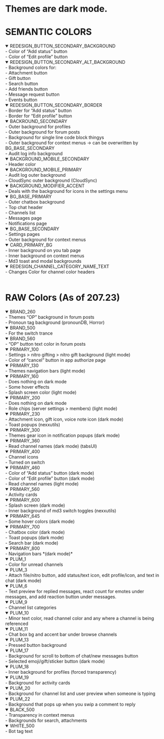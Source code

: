 # Themes are dark mode.

# SEMANTIC COLORS
<details open>
<summary>REDESIGN_BUTTON_SECONDARY_BACKGROUND</summary>
- Color of “Add status” button<br>
- Color of “Edit profile” button
</details> 
<details open>
<summary>REDESIGN_BUTTON_SECONDARY_ALT_BACKGROUND</summary>
- Background colors for:<br>
- Attachment button<br>
- Gift button<br>
- Search button<br>
- Add friends button<br>
- Message request button<br>
- Events button
</details>
<details open>
<summary>REDESIGN_BUTTON_SECONDARY_BORDER</summary>
- Border for “Add status” button<br>
- Border for “Edit profile” button
</details>
<details open>
<summary>BACKROUND_SECONDARY</summary>
- Outer background for profiles<br>
- Outer background for forum posts<br>
- Background for single line code block thingys<br>
- Outer background for context menus -> can be overwritten by BG_BASE_SECONDARY<br>
- Audit log info background
</details>
<details open>
<summary>BACKGROUND_MOBILE_SECONDARY</summary>
- Header color
</details>
<details open>
<summary>BACKGROUND_MOBILE_PRIMARY</summary>
- Audit log outer background<br>
- CloudSync outer background (CloudSync)
</details>
<details open>
<summary>BACKGROUND_MODIFIER_ACCENT</summary>
- Deals with the background for icons in the settings menu
</details>
<details open>
<summary>BG_BASE_PRIMARY</summary>
- Outer chatbox background<br>
- Top chat header<br>
- Channels list<br>
- Messages page<br>
- Notifications page
</details>
<details open>
<summary>BG_BASE_SECONDARY</summary>
- Settings pages<br>
- Outer background for context menus
</details>
<details open>
<summary>CARD_PRIMARY_BG</summary>
- Inner background on you tab page<br>
- Inner background on context menus<br>
- Md3 toast and modal backgrounds
</details>
<details open>
<summary>REDESIGN_CHANNEL_CATEGORY_NAME_TEXT</summary>
- Changes Color for channel color headers
</details>
<br>

# RAW Colors (As of 207.23)
<details open>
<summary>BRAND_260</summary>
- Themes “OP” background in forum posts<br>
- Pronoun tag background (pronounDB, Horror)
</details>
<details open>
<summary>BRAND_500</summary>
- For the switch trance
</details>
<details open>
<summary>BRAND_560</summary>
- “OP” button text color in forum posts
</details>
<details open>
<summary>PRIMARY_100</summary>
- Settings > nitro gifting > nitro gift background (light mode)<br>
- Color of “cancel” button in app authorize page
</details>
<details open>
<summary>PRIMARY_130</summary>
- Themes navigation bars (light mode) 
</details>
<details open>
<summary>PRIMARY_160</summary>
- Does nothing on dark mode<br>
- Some hover effects <br>
- Splash screen color (light mode)
</details>
<details open>
<summary>PRIMARY_200</summary>
- Does nothing on dark mode<br>
- Role chips (server settings > members) (light mode) 
</details>
<details open>
<summary>PRIMARY_230</summary>
- Attachment icon, gift icon, voice note icon (dark mode)<br>
- Toast popups (nexxutils)
</details>
<details open>
<summary>PRIMARY_300</summary>
- Themes gear icon in notification popups (dark mode)
</details>
<details open>
<summary>PRIMARY_360</summary>
- Read channel names (dark mode) (tabsUI)
</details>
<details open>
<summary>PRIMARY_400</summary>
- Channel icons<br>
- Turned on switch
</details>
<details open>
<summary>PRIMARY_460</summary>
- Color of “Add status” button (dark mode) <br>
- Color of “Edit profile” button (dark mode) <br>
- Read channel names (light mode) 
</details>
<details open>
<summary>PRIMARY_560</summary>
- Activity cards 
</details>
<details open>
<summary>PRIMARY_600</summary>
- Splash screen (dark mode) <br>
- Inner background of md3 switch toggles (nexxutils)
</details>
<details open>
<summary>PRIMARY_645</summary>
- Some hover colors (dark mode)
</details>
<details open>
<summary>PRIMARY_700</summary>
- Chatbox color (dark mode)<br>
- Toast popups (dark mode)<br>
- Search bar (dark mode)
</details>
<details open>
<summary>PRIMARY_800</summary>
- Navigation bars *(dark mode)*
</details>
<details open>
<summary>PLUM_1</summary>
- Color for unread channels
</details>
<details open>
<summary>PLUM_3</summary>
- Attach file/nitro button, add status/text icon, edit profile/icon, and text in chat (dark mode) <br> 
</details>
<details open>
<summary>PLUM_6</summary>
- Text preview for replied messages, react count for emotes under messages, and add reaction button under messages.
</details>
<details open>
<summary>PLUM_9</summary>
- Channel list categories
</details>
<details open>
<summary>PLUM_10</summary>
- Minor text color, read channel color and any where a channel is being referenced
</details>
<details open>
<summary>PLUM_11</summary>
- Chat box bg and accent bar under browse channels
</details>
<details open>
<summary>PLUM_13</summary>
- Pressed button background
</details>
<details open>
<summary>PLUM_17</summary>
- Background for scroll to bottom of chat/new messages button<br>
- Selected emoji/gift/sticker button (dark mode)
</details>
<details open>
<summary>PLUM_18</summary>
- Inner background for profiles (forced transparency)
</details>
<details open>
<summary>PLUM_19</summary>
- Background for activity cards
</details>
<details open>
<summary>PLUM_20</summary>
- Background for channel list and user preview when someone is typing
</details>
<details open>
<summary>PLUM_22</summary>
- Background that pops up when you swip a comment to reply
</details>
<details open>
<summary>BLACK_500</summary>
- Transparency in context menus<br>
- Backgrounds for search, attachments
</details>
<details open>
<summary>WHITE_500</summary>
- Bot tag text
</details>
